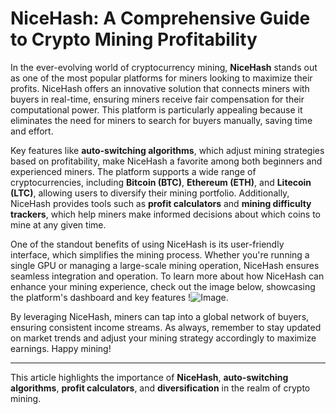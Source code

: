 # NiceHash: A Comprehensive Guide to Crypto Mining Profitability

In the ever-evolving world of cryptocurrency mining, **NiceHash** stands out as one of the most popular platforms for miners looking to maximize their profits. NiceHash offers an innovative solution that connects miners with buyers in real-time, ensuring miners receive fair compensation for their computational power. This platform is particularly appealing because it eliminates the need for miners to search for buyers manually, saving time and effort.

Key features like **auto-switching algorithms**, which adjust mining strategies based on profitability, make NiceHash a favorite among both beginners and experienced miners. The platform supports a wide range of cryptocurrencies, including **Bitcoin (BTC)**, **Ethereum (ETH)**, and **Litecoin (LTC)**, allowing users to diversify their mining portfolio. Additionally, NiceHash provides tools such as **profit calculators** and **mining difficulty trackers**, which help miners make informed decisions about which coins to mine at any given time.

One of the standout benefits of using NiceHash is its user-friendly interface, which simplifies the mining process. Whether you're running a single GPU or managing a large-scale mining operation, NiceHash ensures seamless integration and operation. To learn more about how NiceHash can enhance your mining experience, check out the image below, showcasing the platform's dashboard and key features !![Image](https://github.com/user-attachments/assets/b6e7b7a2-655e-4d44-8baa-20c566a3cb65).

By leveraging NiceHash, miners can tap into a global network of buyers, ensuring consistent income streams. As always, remember to stay updated on market trends and adjust your mining strategy accordingly to maximize earnings. Happy mining! 

---

This article highlights the importance of **NiceHash**, **auto-switching algorithms**, **profit calculators**, and **diversification** in the realm of crypto mining.